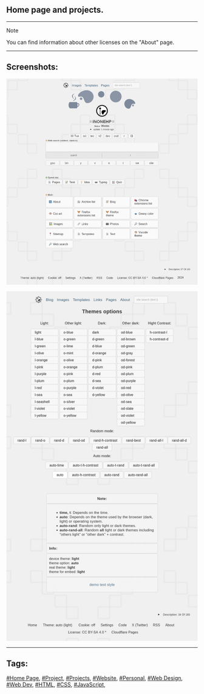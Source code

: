 <!-- Main README.md v.1.0.7 -->
  
## Home page and projects. 
  
---
  
> [!NOTE]
> You can find information about other licenses on the "About" page.
  
---
  
## Screenshots:  

![screenshot light](/img/screenshot.png)
<!--![screenshot dark](/img/screenshot2.png)-->
![screenshot List of color themes](/img/screenshot3.png)
  
---
  
## Tags:   

[#Home Page](https://github.com/topics/homepage),
[#Project](https://github.com/topics/project),
[#Projects](https://github.com/topics/projects),
[#Website](https://github.com/topics/website),
[#Personal](https://github.com/topics/personal),
[#Web Design](https://github.com/topics/webdesign),
[#Web Dev](https://github.com/topics/webdev),
[#HTML](https://github.com/topics/html),
[#CSS](https://github.com/topics/css),
[#JavaScript](https://github.com/topics/javascript),


